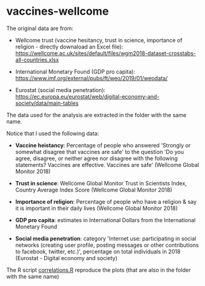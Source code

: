 # vaccines-wellcome

The original data are from:

* Wellcome trust (vaccine hesitancy, trust in science, importance of religion - directly downaload an Excel file): https://wellcome.ac.uk/sites/default/files/wgm2018-dataset-crosstabs-all-countries.xlsx

* International Monetary Found (GDP pro capita): https://www.imf.org/external/pubs/ft/weo/2019/01/weodata/

* Eurostat (social media penetration): https://ec.europa.eu/eurostat/web/digital-economy-and-society/data/main-tables

The data used for the analysis are extracted in the folder with the same name. 

Notice that I used the following data:

* **Vaccine heistancy**: Percentage of people who answered 'Strongly or somewhat disagree that vaccines are safe' to the question 'Do you agree, disagree, or neither agree nor disagree with the following statements? Vaccines are effective. Vaccines are safe' (Wellcome Global Monitor 2018)

* **Trust in science**: Wellcome Global Monitor Trust in Scientists Index, Country Average Index Score (Wellcome Global Monitor 2018)

* **Importance of religion**: Percentage of people who have a religion & say it is important in their daily lives (Wellcome Global Monitor 2018)

* **GDP pro capita**: estimates in International Dollars from the International Monetary Found

* **Social media penetration**: category 'Internet use: participating in social networks (creating user profile, posting messages or other contributions to facebook, twitter, etc.)', percentage on total individuals in 2018 (Eurostat - Digital economy and society) 

The R script [correlations.R](correlations.R) reproduce the plots (that are also in the folder with the same name) 